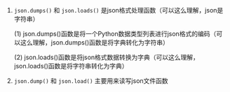 1.	`json.dumps()` 和 `json.loads()` 是json格式处理函数（可以这么理解，json是字符串）

	(1)	json.dumps()函数是将一个Python数据类型列表进行json格式的编码（可以这么理解，json.dumps()函数是将字典转化为字符串）

	(2)	json.loads()函数是将json格式数据转换为字典（可以这么理解，json.loads()函数是将字符串转化为字典）

2.	`json.dump()` 和 `json.load()` 主要用来读写json文件函数
